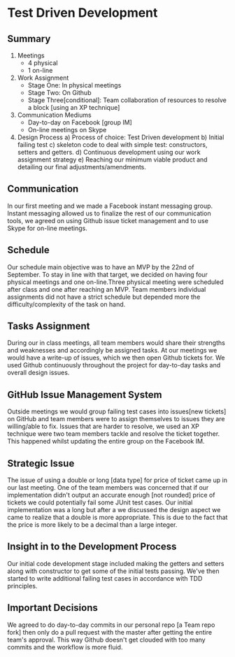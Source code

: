 Test Driven Development
=======================
Summary
-------
1. Meetings
	- 4 physical
	- 1 on-line
2. Work Assignment
	- Stage One: In physical meetings
	- Stage Two: On Github
	- Stage Three[conditional]: Team collaboration of resources to resolve a block [using an XP technique]
3. Communication Mediums
	- Day-to-day on Facebook [group IM]
	- On-line meetings on Skype
4. Design Process
	a) Process of choice: Test Driven development
	b) Initial failing test
	c) skeleton code to deal with simple test: constructors, setters and getters.
	d) Continuous development using our work assignment strategy
	e) Reaching our minimum viable product and detailing our final adjustments/amendments.

Communication
--------------
In our first meeting and we made a Facebook instant messaging group. Instant messaging allowed us to finalize the rest of our communication tools, we agreed on using Github issue ticket management and to use Skype for on-line meetings.

Schedule
--------
Our schedule main objective was to have an MVP by the 22nd of September. To stay in line with that target, we decided on having four physical meetings and one on-line.Three physical meeting were scheduled after class and one after reaching an MVP. Team members individual assignments did not have a strict schedule but depended more the difficulty/complexity of the task on hand.

Tasks Assignment
----------------
During our in class meetings, all team members would share their strengths and weaknesses and accordingly be assigned tasks. At our meetings we would have a write-up of issues, which we then open Github tickets for. We used Github continuously throughout the project for day-to-day tasks and overall design issues.

GitHub Issue Management System
------------------------------
Outside meetings we would group failing test cases into issues[new tickets] on GitHub and team
members were to assign themselves to issues they are willing/able to fix. Issues that are harder to resolve, we used an XP technique were two team members tackle and resolve the ticket together. This happened whilst updating the entire group on the Facebook IM.

Strategic Issue
---------------
The issue of using a double or long [data type] for price of ticket came up in our last meeting. One of the team members was concerned that if our implementation didn't output an accurate enough [not rounded] price of tickets we could potentially fail some JUnit test cases. Our initial implementation was a long but after a we discussed the design aspect we came to realize that a double is more appropriate. This is due to the fact that the price is more likely to be a decimal than a large integer.  

Insight in to the Development Process
-------------------------------------
Our initial code development stage included making the getters and setters along with constructor
to get some of the initial tests passing. We've then started to write additional failing test cases in accordance
with TDD principles.

Important Decisions
-------------------
We agreed to do day-to-day commits in our personal repo [a Team repo fork] then only do a pull request with the master after getting the entire team's approval. This way Github doesn't get clouded with too many commits and the workflow is more fluid.

